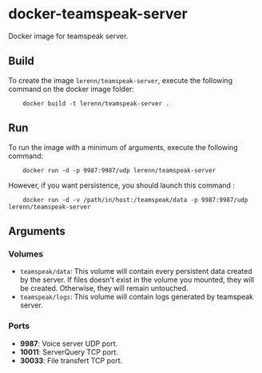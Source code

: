 # docker-teamspeak-server
Docker image for teamspeak server.

## Build

To create the image `lerenn/teamspeak-server`, execute the following command on the docker image folder:

		docker build -t lerenn/teamspeak-server .

## Run

To run the image with a minimum of arguments, execute the following command:

		docker run -d -p 9987:9987/udp lerenn/teamspeak-server

However, if you want persistence, you should launch this command :

		docker run -d -v /path/in/host:/teamspeak/data -p 9987:9987/udp lerenn/teamspeak-server

## Arguments

### Volumes

* `teamspeak/data`: This volume will contain every persistent data created by the server. If files doesn't exist in the volume you mounted, they will be created. Otherwise, they will remain untouched.
* `teamspeak/logs`: This volume will contain logs generated by teamspeak server.

### Ports

* **9987**: Voice server UDP port.
* **10011**: ServerQuery TCP port.
* **30033**: File transfert TCP port.
